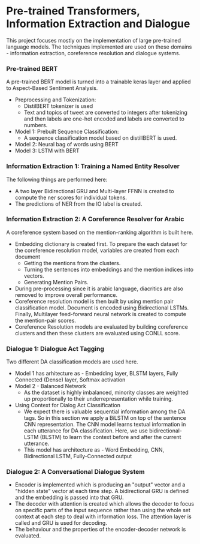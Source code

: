 # Pre-trained Transformers, Information Extraction and Dialogue

This project focuses mostly on the implementation of large pre-trained language models. The techniques implemented are used on these domains - information extraction, coreference resolution and dialogue systems.

### Pre-trained BERT
A pre-trained BERT model is turned into a trainable keras layer and applied to Aspect-Based Sentiment Analysis.
* Preprocessing and Tokenization:
    * DistilBERT tokenizer is used
    * Text and topics of tweet are converted to integers after tokenizing and then labels are one-hot encoded and labels are converted to numbers.
* Model 1: Prebuilt Sequence Classification:
    * A sequence classification model based on distillBERT is used.
* Model 2: Neural bag of words using BERT
* Model 3: LSTM with BERT

### Information Extraction 1: Training a Named Entity Resolver
The following things are performed here:
* A two layer Bidirectional GRU and Multi-layer FFNN is created to compute the ner scores for individual tokens.
* The predictions of NER from the IO label is created.

### Information Extraction 2: A Coreference Resolver for Arabic
A coreference system based on the mention-ranking algorithm is built here.
* Embedding dictionary is created first. To prepare the each dataset for the coreference resolution model, variables are created from each document
    * Getting the mentions from the clusters.
    * Turning the sentences into embeddings and the mention indices into vectors.
    * Generating Mention Pairs.
* During pre-processing since it is arabic language, diacritics are also removed to improve overall performance.
* Coreference resolution model is then built by using mention pair classification model. Document is encoded using Bidirectional LSTMs. Finally, Multilayer feed-forward neural network is created to compute the mention-pair scores.
* Coreference Resolution models are evaluated by building coreference clusters and then these clusters are evaluated using CONLL score.

### Dialogue 1: Dialogue Act Tagging
Two different DA classification models are used here.
* Model 1 has arhitecture as - Embedding layer, BLSTM layers, Fully Connected (Dense) layer, Softmax activation
* Model 2 - Balanced Network
    * As the dataset is highly imbalanced, minority classes are weighted up proportionally to their underrepresentation while training.
* Using Context for Dialog Act Classification
    * We expect there is valuable sequential information among the DA tags. So in this section we apply a BiLSTM on top of the sentence CNN representation. The CNN model learns textual information in each utterance for DA classification. Here, we use bidirectional-LSTM (BLSTM) to learn the context before and after the current utterance.
    * This model has architecture as - Word Embedding, CNN, Bidirectional LSTM, Fully-Connected output

### Dialogue 2: A Conversational Dialogue System
* Encoder is implemented which is producing an "output" vector and a "hidden state" vector at each time step. A bidirectional GRU is defined and the embedding is passed into that GRU.
* The decoder with attention is created which allows the decoder to focus on specific parts of the input sequence rather than using the whole set context at each step to deal with information loss. The attention layer is called and GRU is used for decoding.
* The behaviour and the properties of the encoder-decoder network is evaluated.